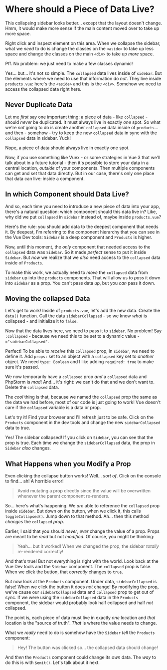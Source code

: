 # Where should a Piece of Data Live?

This collapsing sidebar looks better... except that the layout doesn't change.
Hmm, it would make more sense if the main content moved over to take up more space.

Right click and inspect element on this area. When we collapse the sidebar, what
we *need* to do is change the classes on the `<aside>` to take up less space and
change the classes on the main `<div>` to take up *more* space.

Pff. No problem: we just need to make a few classes dynamic!

Yes... but... it's not so simple. The `collapsed` data lives inside of `sidebar`.
But the elements where we need to use that information do *not*. They live inside
`products.vue`: here's the `<aside>` and this is the `<div>`. Somehow we need to
access the collapsed data right here.

## Never Duplicate Data

Let me *first* say one important thing: a piece of data - like `collapsed` -
should *never* be duplicated. It must always live in exactly *one* spot. So what
we're *not* going to do is create another `collapsed` data inside of `products`...
and then - somehow - try to keep the new `collapsed` data in sync with the
`collapsed` data in sidebar. Yuck!

Nope, a piece of data should always live in exactly one spot.

Now, if you use something like Vuex - or some strategies in Vue 3 that we'll talk
about in a future tutorial - then it's possible to store your data in a central
location, *outside* of your components. Then multiple components can get and set
that data directly. But in our case, there's only one place that data can live:
inside a component.

## In which Component should Data Live?

And so, each time you need to introduce a new piece of data into your app, there's
a natural question: which component should this data live in? Like, why did we
put `collapsed` in `sidebar` instead of, maybe inside `products.vue`?

Here's the rule: you should add data to the deepest component that needs it. By
deepest, I'm referring to the component hierarchy that you can see in the Vue
Dev tools: `Sidebar` is a deep component and `Products` is higher.

Now, until this moment, the *only* component that needed access to the `collapsed`
data was `Sidebar`. So it made *perfect* sense to put it inside `Sidebar`. But
*now* we realize that we *also* need access to the `collapsed` data inside of
`Products`.

To make this work, we actually need to *move* the `collapsed` data from `sidebar`
up into the `products` components. That will allow us to *pass* it down into
`sidebar` as a prop. You can't pass data *up*, but you *can* pass it down.

## Moving the collapsed Data

Let's get to work! Inside of `products.vue`, let's add the new data. Create the
`data()` function. Call the data `sidebarCollapsed` - so we know *what* is
collapsed - and initialize it to `false`.

Now that the data lives here, we need to pass it to `sidebar`. No problem! Say
`:collapsed` - because we need this to be set to a dynamic value -
`="sidebarCollapsed"`.

Perfect! To be able to *receive* this `collapsed` prop, in `sidebar`, we need
to define it. Add `props:` set to an object with a `collapsed` key set to *another*
object. We need `type: Boolean` and I like adding `required: true` to make sure
it's passed.

We now temporarily have a `collapsed` prop *and* a `collapsed` data and PhpStorm
is *mad*! And... it's right: we can't do that and we don't want to. Delete
the `collapsed` data.

The *cool* thing is that, because we named the `collapsed` prop the same as the
data we had before, most of our code is just going to work! Vue doesn't care
if the `collapsed` variable is a data or prop.

Let's try it! Find your browser and I'll refresh just to be safe. Click on the
`Products` component in the dev tools and change the new `sidebarCollapsed` data
to true.

Yes! The sidebar collapsed! If you click on `Sidebar`, you can see that the prop
is true. Each time we change the `sidebarCollapsed` data, the prop in `Sidebar`
*also* changes.

## What Happens when you Modify a Prop

Even clicking the collapse button works! Well... *sort of*. Click on the console
to find... ah! A horrible error!

> Avoid mutating a prop directly since the value will be overwritten whenever the
> parent component re-renders.

So... here's what's happening. We *are* able to reference the `collapsed` prop inside
`sidebar`. But down on the button, when we click it, this calls `toggleCollapsed()`.
Jump down to that method. Ah... then this method *changes* the `collapsed` *prop*.

Earlier, I said that you should *never*, *ever* change the value of a prop. Props
are meant to be *read* but not *modified*. Of course, you might be thinking:

> Yeah... but it worked! When we changed the prop, the sidebar *totally*
> re-rendered correctly!

And that's true! But not everything is right with the world. Look back at the Vue
Dev tools and the `Sidebar` component. The `collapsed` prop is false. When we click
the button, that *correctly* changes to `true`.

But now look at the `Products` component. Under data, `sidebarCollapsed` is false!
When we click the button it does *not* change! By modifying the prop, we've cause
our `sidebarCollapsed` data and `collapsed` prop to get out of sync. If we were
using the `sidebarCollapsed` data in the `Products` component, the sidebar would
probably look half collapsed and half *not* collapsed.

The point is, each piece of data must live in exactly *one* location and *that*
location is the "source of truth". *That* is where the value needs to change.

What we *really* need to do is somehow have the `Sidebar` *tell* the `Products`
component:

> Hey! The button was clicked so... the collapsed data should change!

And *then* the `Products` component could change its *own* data. The *way* to do
this is with `$emit()`. Let's talk about it next.
